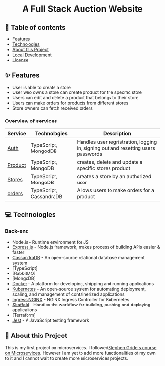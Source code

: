 <h1 align="center">A Full Stack Auction Website</h1>


## 📝 Table of contents

- [Features](#-features)
- [Technologies](#-technologies)
- [About this Project](#-about-this-project)
- [Local Development](#-local-development)
- [License](#-license)

## ✨ Features

- User is able to create a store 
- User who owns a store can create product for the specific store
- Users can edit and delete a product that belongs to their store
- Users can make orders for products from different stores
- Store owners can fetch received orders




### Overview of services

| Service                             | Technologies               | Description             |
| ----------------------------------- | -------------------------- | ----------------------- |
| [Auth](./store-auth)         | TypeScript, MongodDB          | Handles user regristration, logging in, signing out and resetting users passwords  |
| [Product](./Product)        |  TypeScript, MongoDB           | creates, delete and update a specific stores product   |
|   [Stores](./Store)      |  TypeScript, MongoDB               | creates a store by an authorized user |
|  [orders](./orders)    | TypeScript, CassandraDB          |  Allows users to make orders for a product   |







## 💻 Technologies

### Back-end
- [Node.js](https://nodejs.org/en/) - Runtime environment for JS
- [Express.js](https://expressjs.com/) - Node.js framework, makes process of building APIs easier & faster
- [CassandraDB](https://www.mysql.com/) -  An open-source relational database management system
- [TypeScript]
- [RabbitMQ]
- [MongoDB]
- [Docker](https://www.docker.com/) - A platform for developing, shipping and running applications
- [Kubernetes](https://kubernetes.io/) -  An open-source system for automating deployment, scaling, and management of containerized applications
- [Ingress NGINX](https://kubernetes.github.io/ingress-nginx/) - NGINX Ingress Controller for Kubernetes
- [Skaffold](https://skaffold.dev/) - Handles the workflow for building, pushing and deploying applications
- [Terraform]
- [Jest](https://jestjs.io/) - A JavaScript testing framework




## 📙 About this Project

This is my first project on microservices. I followed[Stephen Griders course on Microservices](https://www.udemy.com/course/microservices-with-node-js-and-react/).
However I am yet to add more functionalities of my own to it and I cannot wait to create more microservices projects.